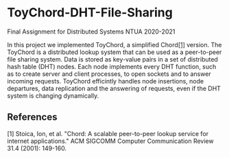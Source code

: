 # ToyChord-DHT-File-Sharing
Final Assignment for Distributed Systems NTUA 2020-2021

In this project we implemented ToyChord, a simplified Chord[[1]](#1) version. The ToyChord is a distributed lookup system that can be used as a peer-to-peer file sharing system. Data is stored as key-value pairs in a set of distributed hash table (DHT) nodes. Each node implements every DHT function, such as to create server and client processes, to open sockets and to answer incoming requests. ToyChord efficintly handles node insertions, node departures, data replication and the answering of requests, even if the DHT system is changing dynamically. 


## References

<a id="1">[1]</a> 
Stoica, Ion, et al. "Chord: A scalable peer-to-peer lookup service for internet applications." ACM SIGCOMM Computer Communication Review 31.4 (2001): 149-160.
